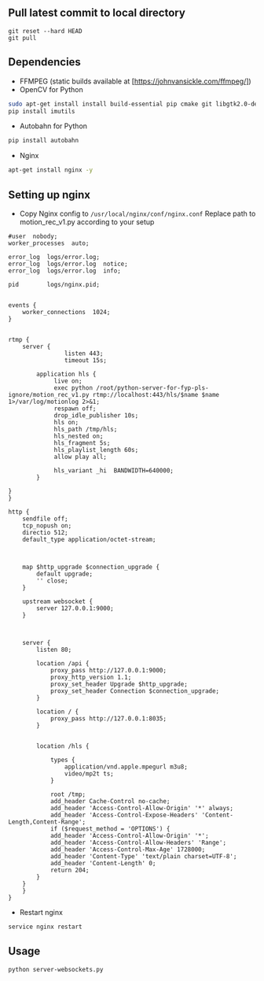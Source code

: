 Pull latest commit to local directory
-------------------------------------
```
git reset --hard HEAD
git pull
```

Dependencies
-------
*  FFMPEG (static builds available at [https://johnvansickle.com/ffmpeg/])
*  OpenCV for Python
```bash
sudo apt-get install install build-essential pip cmake git libgtk2.0-dev pkg-config libavcodec-dev libavformat-dev libswscale-dev python-dev python-numpy libtbb2 libtbb-dev libjpeg-dev libpng-dev python-opencv
pip install imutils
```
*  Autobahn for Python
```bash
pip install autobahn
```
*  Nginx
```bash
apt-get install nginx -y
```

Setting up nginx
-----------
*  Copy Nginx config to ```/usr/local/nginx/conf/nginx.conf``` Replace path to motion_rec_v1.py according to your setup
```
#user  nobody;
worker_processes  auto;

error_log  logs/error.log;
error_log  logs/error.log  notice;
error_log  logs/error.log  info;

pid        logs/nginx.pid;


events {
    worker_connections  1024;
}
              

rtmp {
    server {
                listen 443;
                timeout 15s;

        application hls {
             live on;
             exec python /root/python-server-for-fyp-pls-ignore/motion_rec_v1.py rtmp://localhost:443/hls/$name $name 1>/var/log/motionlog 2>&1;
             respawn off;
             drop_idle_publisher 10s;
             hls on;
             hls_path /tmp/hls;
             hls_nested on;
             hls_fragment 5s;
             hls_playlist_length 60s;
             allow play all;

             hls_variant _hi  BANDWIDTH=640000;
        }

}
}

http {
    sendfile off;
    tcp_nopush on;
    directio 512;
    default_type application/octet-stream;


 
    map $http_upgrade $connection_upgrade {
        default upgrade;
        '' close;
    }

    upstream websocket {
        server 127.0.0.1:9000;
    }



    server {
        listen 80;
        
        location /api {
            proxy_pass http://127.0.0.1:9000;
            proxy_http_version 1.1;
            proxy_set_header Upgrade $http_upgrade;
            proxy_set_header Connection $connection_upgrade;
        }

        location / {
            proxy_pass http://127.0.0.1:8035;
        }


        location /hls {

            types {
                application/vnd.apple.mpegurl m3u8;
                video/mp2t ts;
            }

            root /tmp;
            add_header Cache-Control no-cache;
            add_header 'Access-Control-Allow-Origin' '*' always;
            add_header 'Access-Control-Expose-Headers' 'Content-Length,Content-Range';
            if ($request_method = 'OPTIONS') {
            add_header 'Access-Control-Allow-Origin' '*';
            add_header 'Access-Control-Allow-Headers' 'Range';
            add_header 'Access-Control-Max-Age' 1728000;
            add_header 'Content-Type' 'text/plain charset=UTF-8';
            add_header 'Content-Length' 0;
            return 204;
        }
    }
    }
}
```
*  Restart nginx
```bash
service nginx restart
```

Usage
-----
```bash
python server-websockets.py
```
